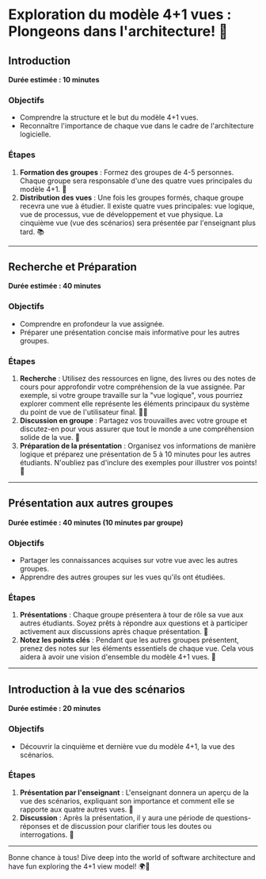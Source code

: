 # Exploration du modèle 4+1 vues : Plongeons dans l'architecture! 🌆

## Introduction
**Durée estimée : 10 minutes**

### Objectifs
- Comprendre la structure et le but du modèle 4+1 vues.
- Reconnaître l'importance de chaque vue dans le cadre de l'architecture logicielle.

### Étapes
1. **Formation des groupes** : Formez des groupes de 4-5 personnes. Chaque groupe sera responsable d'une des quatre vues principales du modèle 4+1. 🚀
2. **Distribution des vues** : Une fois les groupes formés, chaque groupe recevra une vue à étudier. Il existe quatre vues principales: vue logique, vue de processus, vue de développement et vue physique. La cinquième vue (vue des scénarios) sera présentée par l'enseignant plus tard. 📚

---

## Recherche et Préparation
**Durée estimée : 40 minutes**

### Objectifs
- Comprendre en profondeur la vue assignée.
- Préparer une présentation concise mais informative pour les autres groupes.

### Étapes
1. **Recherche** : Utilisez des ressources en ligne, des livres ou des notes de cours pour approfondir votre compréhension de la vue assignée. Par exemple, si votre groupe travaille sur la "vue logique", vous pourriez explorer comment elle représente les éléments principaux du système du point de vue de l'utilisateur final. 🕵️‍♂️
2. **Discussion en groupe** : Partagez vos trouvailles avec votre groupe et discutez-en pour vous assurer que tout le monde a une compréhension solide de la vue. 👥
3. **Préparation de la présentation** : Organisez vos informations de manière logique et préparez une présentation de 5 à 10 minutes pour les autres étudiants. N'oubliez pas d'inclure des exemples pour illustrer vos points! 💼

---

## Présentation aux autres groupes
**Durée estimée : 40 minutes (10 minutes par groupe)**

### Objectifs
- Partager les connaissances acquises sur votre vue avec les autres groupes.
- Apprendre des autres groupes sur les vues qu'ils ont étudiées.

### Étapes
1. **Présentations** : Chaque groupe présentera à tour de rôle sa vue aux autres étudiants. Soyez prêts à répondre aux questions et à participer activement aux discussions après chaque présentation. 🎤
2. **Notez les points clés** : Pendant que les autres groupes présentent, prenez des notes sur les éléments essentiels de chaque vue. Cela vous aidera à avoir une vision d'ensemble du modèle 4+1 vues. 📝

---

## Introduction à la vue des scénarios
**Durée estimée : 20 minutes**

### Objectifs
- Découvrir la cinquième et dernière vue du modèle 4+1, la vue des scénarios.

### Étapes
1. **Présentation par l'enseignant** : L'enseignant donnera un aperçu de la vue des scénarios, expliquant son importance et comment elle se rapporte aux quatre autres vues. 📘
2. **Discussion** : Après la présentation, il y aura une période de questions-réponses et de discussion pour clarifier tous les doutes ou interrogations. 💬

---

Bonne chance à tous! Dive deep into the world of software architecture and have fun exploring the 4+1 view model! 🌍🚀